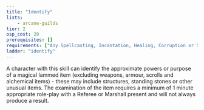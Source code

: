 ```yaml
---
title: "Identify"
lists:
    - arcane-guilds
tier: 2
osp_cost: 20
prerequisites: []
requirements: ["Any Spellcasting, Incantation, Healing, Corruption or Sense Magic CS"]
ladder: "identify"
---
```

A character with this skill can identify the approximate powers or purpose of a magical lammed item (excluding weapons, armour, scrolls and alchemical items) - these may include structures, standing stones or other unusual items. The examination of the item requires a minimum of 1 minute appropriate role-play with a Referee or Marshall present and will not always produce a result.